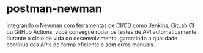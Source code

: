 # postman-newman
Integrando o Newman com ferramentas de CI/CD como Jenkins, GitLab CI ou GitHub Actions, você consegue rodar os testes de API automaticamente durante o ciclo de vida do desenvolvimento, garantindo a qualidade contínua das APIs de forma eficiente e sem erros manuais.
